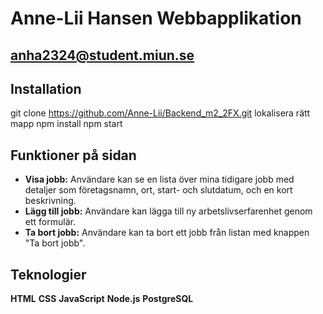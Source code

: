 # Anne-Lii Hansen Webbapplikation
## anha2324@student.miun.se

## Installation
git clone https://github.com/Anne-Lii/Backend_m2_2FX.git
lokalisera rätt mapp
npm install
npm start

## Funktioner på sidan
- **Visa jobb:** Användare kan se en lista över mina tidigare jobb med detaljer som företagsnamn, ort, start- och slutdatum, och en kort beskrivning.
- **Lägg till jobb:** Användare kan lägga till ny arbetslivserfarenhet genom ett formulär.
- **Ta bort jobb:** Användare kan ta bort ett jobb från listan med knappen "Ta bort jobb".

## Teknologier
**HTML**
**CSS**
**JavaScript**
**Node.js**
**PostgreSQL**